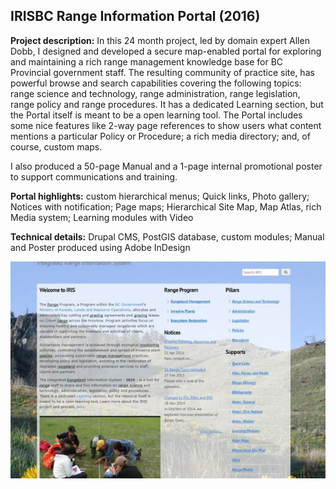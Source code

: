 ## IRISBC Range Information Portal (2016)

**Project description:** In this 24 month project, led by domain expert Allen Dobb, I designed and developed a secure map-enabled portal for exploring and maintaining a rich range management knowledge base for BC Provincial government staff. The resulting community of practice site, has powerful browse and search capabilities covering the following topics: range science and technology, range administration, range legislation, range policy and range procedures. It has a dedicated Learning section, but the Portal itself is meant to be a open learning tool. The Portal includes some nice features like 2-way page references to show users what content mentions a particular Policy or Procedure; a rich media directory; and, of course, custom maps.

I also produced a 50-page Manual and a 1-page internal promotional poster to support communications and training.

**Portal highlights:** custom hierarchical menus; Quick links, Photo gallery; Notices with notification; Page maps; Hierarchical Site Map, Map Atlas, rich Media system; Learning modules with Video

**Technical details:** Drupal CMS, PostGIS database, custom modules; Manual and Poster produced using Adobe InDesign

<img src="images/prj_irisbc.jpg?raw=true"/>
